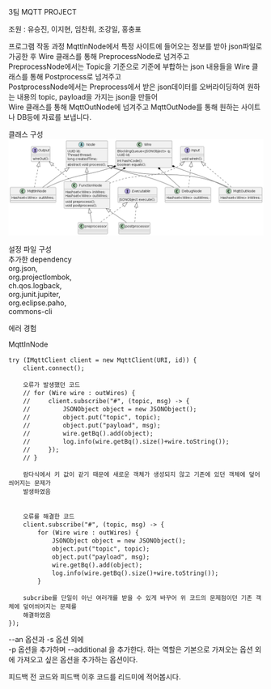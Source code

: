 3팀 MQTT PROJECT

조원 : 유승진, 이지현, 임찬휘, 조강일, 홍충표

프로그램 작동 과정
MqttInNode에서 특정 사이트에 들어오는 정보를 받아 json파일로 가공한 후 Wire 클래스를 통해 PreprocessNode로 넘겨주고  
PreprocessNode에서는 Topic을 기준으로 기준에 부합하는 json 내용들을 Wire 클래스를 통해 Postprocess로 넘겨주고  
PostprocessNode에서는 Preprocess에서 받은 json데이터를 오버라이딩하여 원하는 내용의 topic, payload을 가지는 json을 만들어  
Wire 클래스를 통해 MqttOutNode에 넘겨주고 MqttOutNode를 통해 원하는 사이트나 DB등에 자료를 보냅니다.


클래스 구성  
![Alt text](UML.png)  


설정 파일 구성  
추가한 dependency  
org.json,  
org.projectlombok,  
ch.qos.logback,  
org.junit.jupiter,  
org.eclipse.paho,  
commons-cli  


에러 경험  

MqttInNode

    try (IMqttClient client = new MqttClient(URI, id)) {
        client.connect();

        오류가 발생했던 코드  
        // for (Wire wire : outWires) {
        //     client.subscribe("#", (topic, msg) -> {
        //         JSONObject object = new JSONObject();
        //         object.put("topic", topic);
        //         object.put("payload", msg);
        //         wire.getBq().add(object);
        //         log.info(wire.getBq().size()+wire.toString());
        //     });
        // }
        
        람다식에서 키 값이 같기 때문에 새로운 객체가 생성되지 않고 기존에 있던 객체에 덮어씌어지는 문제가  
        발생하였음


        오류를 해결한 코드  
        client.subscribe("#", (topic, msg) -> {
            for (Wire wire : outWires) {
                JSONObject object = new JSONObject();
                object.put("topic", topic);
                object.put("payload", msg);
                wire.getBq().add(object);
                log.info(wire.getBq().size()+wire.toString());
            }

        subcribe를 단일이 아닌 여러개를 받을 수 있게 바꾸어 위 코드의 문제점이던 기존 객체에 덮어씌어지는 문제를
        해결하였음  
    });


--an 옵션과 -s 옵션 외에  
-p 옵션을 추가하며 --additional 을 추가한다.
하는 역할은 기본으로 가져오는 옵션 외에 가져오고 싶은 옵션을 추가하는 옵션이다.



피드백 전 코드와 피드백 이후 코드를 리드미에 적어봅시다.  
